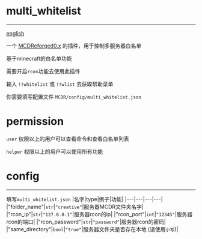# multi_whitelist
-----
[english](https://github.com/rickyhoho/multi_whitelist/blob/master/README.md)

一个 [MCDReforged0.x](https://github.com/Fallen-Breath/MCDReforged) 的插件，用于控制多服务器白名单

基于minecraft的白名单功能

需要开启`rcon`功能去使用此插件

输入 `!!whitelist` 或 `!!wlist` 去获取帮助菜单

你需要填写配置文件 `MCDR/config/multi_whitelist.json`

# permission

`user` 权限以上的用户可以查看命令和查看白名单列表
  
`helper` 权限以上的用户可以使用所有功能

# config
-----
填写`multi_whitelist.json`
|名字|type|例子|功能|
|---|---|---|---|
|"folder_name"|`str`|`"creative"`|服务器MCDR文件夹名字|
|"rcon_ip"|`str`|`"127.0.0.1"`|服务器rcon的ip|
|"rcon_port"|`int`|`"12345"`|服务器rcon的端口|
|"rcon_password"|`str`|`"password"`|服务器rcon的密码|
|"same_directory"|`bool`|`"true"`|服务器文件夹是否存在本地 (请使用`小写`)|
